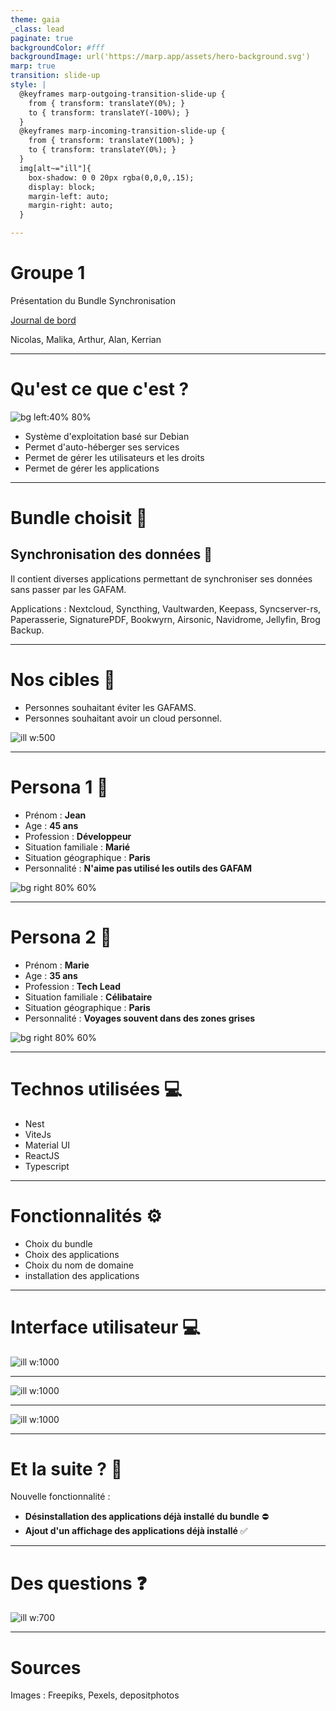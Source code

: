 ```yaml
---
theme: gaia
_class: lead
paginate: true
backgroundColor: #fff
backgroundImage: url('https://marp.app/assets/hero-background.svg')
marp: true
transition: slide-up
style: |
  @keyframes marp-outgoing-transition-slide-up {
    from { transform: translateY(0%); }
    to { transform: translateY(-100%); }
  }
  @keyframes marp-incoming-transition-slide-up {
    from { transform: translateY(100%); }
    to { transform: translateY(0%); }
  }
  img[alt~="ill"]{
    box-shadow: 0 0 20px rgba(0,0,0,.15);
    display: block;
    margin-left: auto;
    margin-right: auto;
  }

---
```





# **Groupe 1**

Présentation du Bundle Synchronisation

[Journal de bord](https://declic.cc/yunohost/?Groupe1M1TL)

Nicolas, Malika, Arthur, Alan, Kerrian



---

# Qu'est ce que c'est ?
![bg left:40% 80%](https://yunohost.org/_images/ynh_logo_black_300dpi.png)
- Système d'exploitation basé sur Debian
- Permet d'auto-héberger ses services
- Permet de gérer les utilisateurs et les droits
- Permet de gérer les applications

---

# Bundle choisit :briefcase:

## Synchronisation des données :arrows_counterclockwise:

Il contient diverses applications permettant de synchroniser ses données sans passer par les GAFAM.

Applications :
Nextcloud, Syncthing, Vaultwarden, Keepass, Syncserver-rs, Paperasserie, SignaturePDF, Bookwyrn, Airsonic, Navidrome, Jellyfin, Brog Backup.


---
# Nos cibles :dart:

- Personnes souhaitant éviter les GAFAMS.
- Personnes souhaitant avoir un cloud personnel.

![ill w:500](https://img.freepik.com/vecteurs-libre/journee-jeunesse-gens-se-serrant-ensemble-illustration_23-2148583217.jpg?w=2000&t=st=1704959825~exp=1704960425~hmac=031fd610837250a7fd1cebcf5dcd4afd679e27c52c255b0d9dae5645fe357fd9)

---
# Persona 1 :man:

- Prénom : **Jean**
- Age : **45 ans**
- Profession : **Développeur**
- Situation familiale : **Marié**
- Situation géographique : **Paris**
- Personnalité : **N'aime pas utilisé les outils des GAFAM**

![bg right 80% 60%](https://st3.depositphotos.com/1743476/16188/i/450/depositphotos_161885998-stock-photo-mature-mixed-race-man-smiling.jpg)

---

# Persona 2 :girl:

- Prénom : **Marie**
- Age : **35 ans**
- Profession : **Tech Lead**
- Situation familiale : **Célibataire**
- Situation géographique : **Paris**
- Personnalité : **Voyages souvent dans des zones grises**

![bg right 80% 60%](https://images.pexels.com/photos/733872/pexels-photo-733872.jpeg?cs=srgb&dl=pexels-andrea-piacquadio-733872.jpg&fm=jpg)

---
# Technos utilisées :computer:

- Nest
- ViteJs
- Material UI
- ReactJS
- Typescript



---
# Fonctionnalités :gear:

- Choix du bundle
- Choix des applications
- Choix du nom de domaine
- installation des applications


---
# Interface utilisateur :computer:
![ill w:1000](https://media.discordapp.net/attachments/1038101963084144662/1195322151629226064/image.png?ex=65b39180&is=65a11c80&hm=74feb39683eca0b9b597d29d74038ff7c968cb514112740d7dd366d72f77993c&=&format=webp&quality=lossless&width=1438&height=671)

---

![ill w:1000](https://media.discordapp.net/attachments/1038101963084144662/1195322267677237248/image.png?ex=65b3919c&is=65a11c9c&hm=0178c66aca4b976a3c0ab9286e6f223e64c6600ed6edcef02d3dae5334f5982a&=&format=webp&quality=lossless&width=1440&height=670)

---

![ill w:1000](https://media.discordapp.net/attachments/1038101963084144662/1195322435902373888/image.png?ex=65b391c4&is=65a11cc4&hm=4962adcfbdc4dd6e7d227be3782643a1fc4decef5a1867f8f852b232ec192b22&=&format=webp&quality=lossless&width=1440&height=668)


---

# Et la suite ? :thinking:

Nouvelle fonctionnalité : 
- **Désinstallation des applications déjà installé du bundle**  :no_entry:
- **Ajout d'un affichage des applications déjà installé** :white_check_mark:

---
# Des questions  :question:

![ ill w:700](https://img.freepik.com/vecteurs-libre/illustration-personnes-dessinees-main-posant-questions_23-2148906555.jpg?w=1380&t=st=1705057599~exp=1705058199~hmac=ef559604af60a125a910b4b5f9e41a00a72be260fb95da136a96115d8025527d)


---

# Sources 
Images : Freepiks, Pexels, depositphotos
